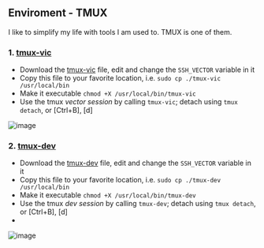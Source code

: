 
## Enviroment - TMUX

I like to simplify my life with tools I am used to. TMUX is one of them.


### 1. [tmux-vic](https://github.com/cyb3rdog/vector-oskr-notes/blob/main/scripts/tmux-vic)

- Download the [tmux-vic](https://github.com/cyb3rdog/vector-oskr-notes/blob/main/scripts/tmux-vic) file, edit and change the ```SSH_VECTOR``` variable in it 
- Copy this file to your favorite location, i.e. ```sudo cp ./tmux-vic /usr/local/bin```
- Make it executable ```chmod +X /usr/local/bin/tmux-vic```
- Use the tmux *vector session* by calling ```tmux-vic```; detach using ```tmux detach```, or [Ctrl+B], [d]


![image](https://user-images.githubusercontent.com/12493945/122396776-a2d7aa00-cf78-11eb-8c55-3b573527f5bb.png)


### 2. [tmux-dev](https://github.com/cyb3rdog/vector-oskr-notes/blob/main/scripts/tmux-dev)

- Download the [tmux-dev](https://github.com/cyb3rdog/vector-oskr-notes/blob/main/scripts/tmux-dev) file, edit and change the ```SSH_VECTOR``` variable in it 
- Copy this file to your favorite location, i.e. ```sudo cp ./tmux-dev /usr/local/bin```
- Make it executable ```chmod +X /usr/local/bin/tmux-dev```
- Use the tmux *dev session* by calling ```tmux-dev```; detach using ```tmux detach```, or [Ctrl+B], [d]
- 

![image](https://user-images.githubusercontent.com/12493945/122397067-e6321880-cf78-11eb-96ae-87996ec49ed8.png)

